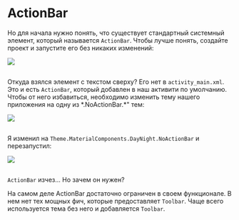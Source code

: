 # ActionBar

Но для начала нужно понять, что существует стандартный системный элемент, который называется `ActionBar`. Чтобы лучше понять, создайте проект и запустите его без никаких изменений:

![](https://ucarecdn.com/9a49941f-6de4-459d-aae0-80e26d58a376/)

![](data:image/gif;base64,R0lGODlhAQABAPABAP///wAAACH5BAEKAAAALAAAAAABAAEAAAICRAEAOw== "Click and drag to move")

Откуда взялся элемент с текстом сверху? Его нет в `activity_main.xml`. Это и есть `ActionBar`, который добавлен в наш активити по умолчанию. Чтобы от него избавиться, необходимо изменить тему нашего приложения на одну из \*.NoActionBar.\*" тем:

![](https://ucarecdn.com/75f558b4-bef1-4865-804a-0db7d0a9d67a/)

![](data:image/gif;base64,R0lGODlhAQABAPABAP///wAAACH5BAEKAAAALAAAAAABAAEAAAICRAEAOw== "Click and drag to move")

Я изменил на `Theme.MaterialComponents.DayNight.NoActionBar` и перезапустил:

![](https://ucarecdn.com/105b6a3e-ed09-45c5-9a77-24605e55a2fb/)

![](data:image/gif;base64,R0lGODlhAQABAPABAP///wAAACH5BAEKAAAALAAAAAABAAEAAAICRAEAOw== "Click and drag to move")

`ActionBar` изчез... Но зачем он нужен?

На самом деле ActionBar достаточно ограничен в своем функционале. В нем нет тех мощных фич, которые предоставляет `Toolbar`. Чаще всего используется тема без него и добавляется `Toolbar`.
